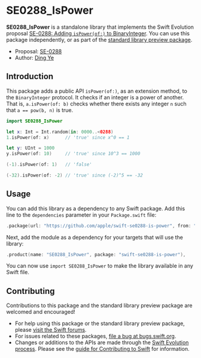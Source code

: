 # SE0288_IsPower


**SE0288_IsPower** is a standalone library that implements the Swift Evolution proposal
[SE-0288: Adding `isPower(of:)` to BinaryInteger][proposal].
You can use this package independently,
or as part of the [standard library preview package][stdlib-preview].

* Proposal: [SE-0288][proposal]
* Author: [Ding Ye](https://github.com/dingobye)


## Introduction

This package adds a public API `isPower(of:)`, as an extension method,
to the `BinaryInteger` protocol.
It checks if an integer is a power of another.
That is, `a.isPower(of: b)` checks whether there exists any integer `n` such that `a == pow(b, n)` is true.

```swift
import SE0288_IsPower

let x: Int = Int.random(in: 0000..<0288)
1.isPower(of: x)      // 'true' since x^0 == 1

let y: UInt = 1000
y.isPower(of: 10)     // 'true' since 10^3 == 1000

(-1).isPower(of: 1)   // 'false'

(-32).isPower(of: -2) // 'true' since (-2)^5 == -32
```


## Usage

You can add this library as a dependency to any Swift package. 
Add this line to the `dependencies` parameter in your `Package.swift` file:

```swift
.package(url: "https://github.com/apple/swift-se0288-is-power", from: "2.0.0"),
```

Next, add the module as a dependency for your targets that will use the library:

```swift
.product(name: "SE0288_IsPower", package: "swift-se0288-is-power"),
```

You can now use `import SE0288_IsPower` to make the library available in any Swift file.

## Contributing

Contributions to this package and the standard library preview package are welcomed and encouraged!

- For help using this package or the standard library preview package, please [visit the Swift forums][user-forums]. 
- For issues related to these packages, [file a bug at bugs.swift.org][bugs].
- Changes or additions to the APIs are made through 
  the [Swift Evolution process][evolution-process].
  Please see the [guide for Contributing to Swift][contributing] for information.


[proposal]: https://github.com/apple/swift-evolution/blob/master/proposals/0288-binaryinteger-ispower.md
[stdlib-preview]: https://github.com/apple/swift-standard-library-preview 
[user-forums]: https://forums.swift.org/c/swift-users/
[bugs]: https://bugs.swift.org
[evolution-process]: https://github.com/apple/swift-evolution/blob/master/process.md
[contributing]: https://swift.org/contributing
